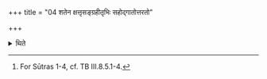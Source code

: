 +++
title = "04 शतेन क्षत्तृसङ्ग्रहीतृभिः सहोद्गातोत्तरतो"

+++

<details><summary>थिते</summary>

4. Along with one hundred Kṣatriyas and Saṅgrahītr̥s, the Udgātr̥ standing to the north (to the left of the horse), with his face to the south sprinkles (water on the horse) with anenāśvena.[^1]  

[^1]: For Sūtras 1-4, cf. TB III.8.5.1-4.  
</details>

